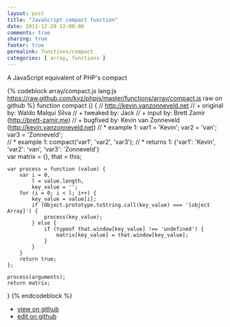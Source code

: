 ```yaml
---
layout: post
title: "JavaScript compact function"
date: 2011-12-29 12:00:00
comments: true
sharing: true
footer: true
permalink: functions/compact
categories: [ array, functions ]
---
```

A JavaScript equivalent of PHP's compact
<!-- more -->
{% codeblock array/compact.js lang:js https://raw.github.com/kvz/phpjs/master/functions/array/compact.js raw on github %}
function compact () {
    // http://kevin.vanzonneveld.net
    // +   original by: Waldo Malqui Silva
    // +    tweaked by: Jack
    // +      input by: Brett Zamir (http://brett-zamir.me)
    // +   bugfixed by: Kevin van Zonneveld (http://kevin.vanzonneveld.net)
    // *     example 1: var1 = 'Kevin'; var2 = 'van'; var3 = 'Zonneveld';  
    // *     example 1: compact('var1', 'var2', 'var3');
    // *     returns 1: {'var1': 'Kevin', 'var2': 'van', 'var3': 'Zonneveld'}    
    var matrix = {},
        that = this;

    var process = function (value) {
        var i = 0,
            l = value.length,
            key_value = '';
        for (i = 0; i < l; i++) {
            key_value = value[i];
            if (Object.prototype.toString.call(key_value) === '[object Array]') {
                process(key_value);
            } else {
                if (typeof that.window[key_value] !== 'undefined') {
                    matrix[key_value] = that.window[key_value];
                }
            }
        }
        return true;
    };

    process(arguments);
    return matrix;
}
{% endcodeblock %}
<ul>
 <li><a href="https://github.com/kvz/phpjs/blob/master/functions/array/compact.js">view on github</a></li>
 <li><a href="https://github.com/kvz/phpjs/edit/master/functions/array/compact.js">edit on github</a></li>
</ul>
